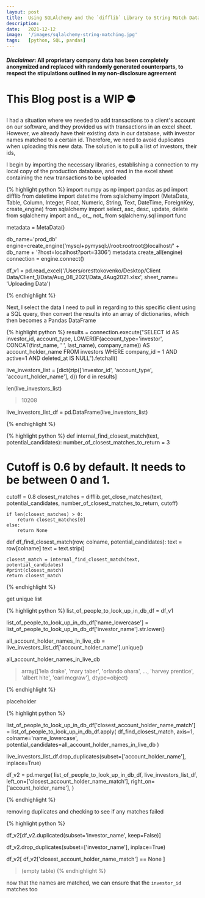 ```yaml
---
layout: post
title:  Using SQLAlchemy and the `difflib` Library to String Match Data
description:
date:   2021-12-12
image:  '/images/sqlalchemy-string-matching.jpg'
tags:   [python, SQL, pandas]
---
```


#### _Disclaimer_: All proprietary company data has been completely anonymized and replaced with randomly generated counterparts, to respect the stipulations outlined in my non-disclosure agreement

# This Blog post is a WIP ⛔️

I had a situation where we needed to add transactions to a client's account on our software, and they provided us with transactions in an excel sheet. However, we already have their existing data in our database, with investor names matched to a certain id. Therefore, we need to avoid duplicates when uploading this new data. The solution is to pull a list of investors, their ids, 

I begin by importing the necessary libraries, establishing a connection to my local copy of the production database, and read in the excel sheet containing the new transactions to be uploaded

{% highlight python %}
import numpy as np
import pandas as pd
import difflib
from datetime import datetime
from sqlalchemy import (MetaData, Table, Column, Integer, Float, Numeric, String, Text, DateTime, ForeignKey, create_engine)
from sqlalchemy import select, asc, desc, update, delete
from sqlalchemy import and_, or_, not_
from sqlalchemy.sql import func

metadata = MetaData()

db_name='prod_db'
engine=create_engine('mysql+pymysql://root:rootroot@localhost/' + db_name + '?host=localhost?port=3306')
metadata.create_all(engine)
connection = engine.connect()

df_v1 = pd.read_excel('/Users/oresttokovenko/Desktop/Client Data/Client_1/Data/Aug_08_2021/Data_4Aug2021.xlsx',
sheet_name= 'Uploading Data')

{% endhighlight %}

Next, I select the data I need to pull in regarding to this specific client using a SQL query, then convert the results into an array of dictionaries, which then becomes a Pandas DataFrame

{% highlight python %}
results = connection.execute("SELECT id AS investor_id, account_type, LOWER(IF(account_type='investor', CONCAT(first_name, ' ', last_name), company_name)) AS account_holder_name FROM investors WHERE company_id = 1 AND active=1 AND deleted_at IS NULL").fetchall()

live_investors_list = [dict(zip(['investor_id', 'account_type', 'account_holder_name'], d)) for d in results]

len(live_investors_list)
> 10208

live_investors_list_df = pd.DataFrame(live_investors_list)

{% endhighlight %}


{% highlight python %}
def internal_find_closest_match(text, potential_candidates):
number_of_closest_matches_to_return = 3
# Cutoff is 0.6 by default. It needs to be between 0 and 1.
cutoff = 0.8
closest_matches = difflib.get_close_matches(text, potential_candidates, number_of_closest_matches_to_return, cutoff)

    if len(closest_matches) > 0:
        return closest_matches[0]
    else:
        return None

def df_find_closest_match(row, colname, potential_candidates):
text = row[colname]
text = text.strip()

    closest_match = internal_find_closest_match(text, potential_candidates)
    #print(closest_match)
    return closest_match

{% endhighlight %}

get unique list

{% highlight python %}
list_of_people_to_look_up_in_db_df = df_v1

list_of_people_to_look_up_in_db_df['name_lowercase'] = list_of_people_to_look_up_in_db_df['investor_name'].str.lower()

all_account_holder_names_in_live_db = live_investors_list_df['account_holder_name'].unique()

all_account_holder_names_in_live_db
> array(['lela drake', 'mary taber', 'orlando ohara', ..., 'harvey prentice', 'albert hite', 'earl mcgraw'], dtype=object)

{% endhighlight %}

placeholder

{% highlight python %}

list_of_people_to_look_up_in_db_df['closest_account_holder_name_match'] = list_of_people_to_look_up_in_db_df.apply(
df_find_closest_match,
axis=1,
colname='name_lowercase',
potential_candidates=all_account_holder_names_in_live_db
)

live_investors_list_df.drop_duplicates(subset=['account_holder_name'], inplace=True)

df_v2 = pd.merge(
list_of_people_to_look_up_in_db_df,
live_investors_list_df,
left_on=['closest_account_holder_name_match'],
right_on=['account_holder_name'],
)

{% endhighlight %}

removing duplicates and checking to see if any matches failed

{% highlight python %}

df_v2[df_v2.duplicated(subset='investor_name', keep=False)]

df_v2.drop_duplicates(subset=['investor_name'], inplace=True)

df_v2[
df_v2['closest_account_holder_name_match'] == None
]
> (empty table)
{% endhighlight %}

now that the names are matched, we can ensure that the `investor_id` matches too
